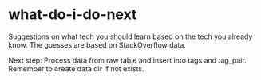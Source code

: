 # what-do-i-do-next
Suggestions on what tech you should learn based on the tech you already know. The guesses are based on StackOverflow data.

Next step: Process data from raw table and insert into tags and tag_pair. Remember to create data dir if not exists. 

